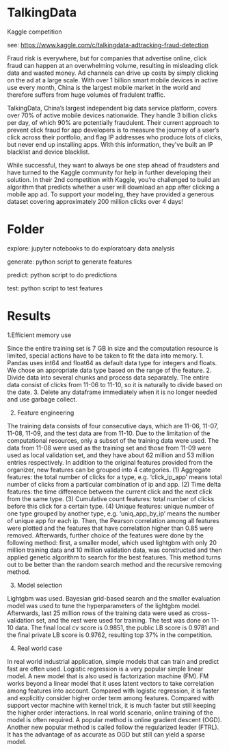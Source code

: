 # TalkingData
Kaggle competition 

see: https://www.kaggle.com/c/talkingdata-adtracking-fraud-detection

Fraud risk is everywhere, but for companies that advertise online, click fraud can happen at an overwhelming volume, resulting in misleading click data and wasted money. Ad channels can drive up costs by simply clicking on the ad at a large scale. With over 1 billion smart mobile devices in active use every month, China is the largest mobile market in the world and therefore suffers from huge volumes of fradulent traffic.

TalkingData, China’s largest independent big data service platform, covers over 70% of active mobile devices nationwide. They handle 3 billion clicks per day, of which 90% are potentially fraudulent. Their current approach to prevent click fraud for app developers is to measure the journey of a user’s click across their portfolio, and flag IP addresses who produce lots of clicks, but never end up installing apps. With this information, they've built an IP blacklist and device blacklist.

While successful, they want to always be one step ahead of fraudsters and have turned to the Kaggle community for help in further developing their solution. In their 2nd competition with Kaggle, you’re challenged to build an algorithm that predicts whether a user will download an app after clicking a mobile app ad. To support your modeling, they have provided a generous dataset covering approximately 200 million clicks over 4 days!

# Folder 
explore: jupyter notebooks to do exploratoary data analysis

generate: python script to generate features

predict: python script to do predictions

test: python script to test features

# Results

1.Efficient memory use

Since the entire training set is 7 GB in size and the computation resource is limited, special actions have to be taken to fit the data into memory. 1. Pandas uses int64 and float64 as default data type for integers and floats. We chose an appropriate data type based on the range of the feature. 2. Divide data into several chunks and process data separately. The entire data consist of clicks from 11-06 to 11-10, so it is naturally to divide based on the date. 3. Delete any dataframe immediately when it is no longer needed and use garbage collect. 

2. Feature engineering

The training data consists of four consecutive days, which are 11-06, 11-07, 11-08, 11-09, and the test data are from 11-10. Due to the limitation of the computational resources, only a subset of the training data were used. The data from 11-08 were used as the training set and those from 11-09 were used as local validation set, and they have about 62 million and 53 million entries respectively. 
In addition to the original features provided from the organizer, new features can be grouped into 4 categories. (1) Aggregate features: the total number of clicks for a type, e.g. ‘click_ip_app’ means total number of clicks from a particular combination of ip and app. (2) Time delta features: the time difference between the current click and the next click from the same type. (3) Cumulative count features: total number of clicks before this click for a certain type. (4) Unique features: unique number of one type grouped by another type, e.g. ‘uniq_app_by_ip’ means the number of unique app for each ip. 
Then, the Pearson correlation among all features were plotted and the features that have correlation higher than 0.85 were removed. Afterwards, further choice of the features were done by the following method: first, a smaller model, which used lightgbm with only 20 million training data and 10 million validation data, was constructed and then applied genetic algorithm to search for the best features. This method turns out to be better than the random search method and the recursive removing method. 

3. Model selection

Lightgbm was used. Bayesian grid-based search and the smaller evaluation model was used to tune the hyperparameters of the lightgbm model. Afterwards, last 25 million rows of the training data were used as cross-validation set, and the rest were used for training. The test was done on 11-10 data. The final local cv score is 0.9851, the public LB score is 0.9781 and the final private LB score is 0.9762, resulting top 37% in the competition.

4. Real world case

In real world industrial application, simple models that can train and predict fast are often used. Logistic regression is a very popular simple linear model. A new model that is also used is factorization machine (FM). FM works beyond a linear model that it uses latent vectors to take correlation among features into account. Compared with logistic regression, it is faster and explicitly consider higher order term among features. Compared with support vector machine with kernel trick, it is much faster but still keeping the higher order interactions. In real world scenario, online training of the model is often required. A popular method is online gradient descent (OGD). Another new popular method is called follow the regularized leader (FTRL). It has the advantage of as accurate as OGD but still can yield a sparse model.
